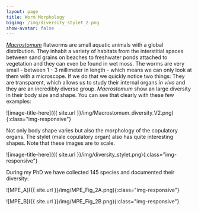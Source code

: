 ```yaml
---
layout: page
title: Worm Morphology
bigimg: /img/diversity_stylet_2.png
show-avatar: false
---
```


[*Macrostomum*](https://en.wikipedia.org/wiki/Macrostomum)
flatworms are small aquatic animals with a global distribution. They inhabit a variety of habitats from the interstitial spaces between sand grains on beaches to freshwater ponds attached to vegetation and they can even be found in wet moss. The worms are very small - between 1 - 3 millimeter in length - which means we can only look at them with a microscope. If we do that we quickly notice two things: They are transparent, which allows us to study their internal organs *in vivo* and they are an incredibly diverse group. *Macrostomum* show an large diversity in their body size and shape. You can see that clearly with these few examples:


![image-title-here]({{ site.url }}/img/Macrostomum_diversity_V2.png){:class="img-responsive"}

Not only body shape varies but also the morphology of the copulatory organs. The stylet (male copulatory organ) also has quite interesting shapes. Note that these images are to scale.

![image-title-here]({{ site.url }}/img/diversity_stylet.png){:class="img-responsive"}

During my PhD we have collected 145 species and documented their diversity:

![MPE_A]({{ site.url }}/img/MPE_Fig_2A.png){:class="img-responsive"}

![MPE_B]({{ site.url }}/img/MPE_Fig_2B.png){:class="img-responsive"}